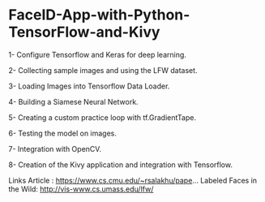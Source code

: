 # FaceID-App-with-Python-TensorFlow-and-Kivy

1- Configure Tensorflow and Keras for deep learning.

2- Collecting sample images and using the LFW dataset.

3- Loading Images into Tensorflow Data Loader.

4- Building a Siamese Neural Network.

5- Creating a custom practice loop with tf.GradientTape.

6- Testing the model on images.

7- Integration with OpenCV.

8- Creation of the Kivy application and integration with Tensorflow.


Links
Article : https://www.cs.cmu.edu/~rsalakhu/pape...
Labeled Faces in the Wild: http://vis-www.cs.umass.edu/lfw/
